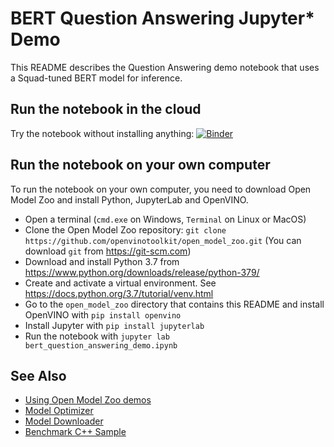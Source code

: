 # BERT Question Answering Jupyter\* Demo

This README describes the Question Answering demo notebook that uses a Squad-tuned BERT model for inference.

## Run the notebook in the cloud

Try the notebook without installing anything: [![Binder](https://mybinder.org/badge_logo.svg)](https://mybinder.org/v2/gh/helena-intel/open_model_zoo/bert-qa-notebook?filepath=demos%2Fbert_question_answering_demo%2Fpython%2Fbert_question_answering_demo.ipynb)


## Run the notebook on your own computer

To run the notebook on your own computer, you need to download Open Model Zoo and install Python, JupyterLab and OpenVINO.

* Open a terminal (`cmd.exe` on Windows, `Terminal` on Linux or MacOS)
* Clone the Open Model Zoo repository: `git clone https://github.com/openvinotoolkit/open_model_zoo.git` (You can download `git` from https://git-scm.com)
* Download and install Python 3.7 from https://www.python.org/downloads/release/python-379/
* Create and activate a virtual environment. See https://docs.python.org/3.7/tutorial/venv.html
* Go to the `open_model_zoo` directory that contains this README and install OpenVINO with `pip install openvino`
* Install Jupyter with `pip install jupyterlab`
* Run the notebook with `jupyter lab bert_question_answering_demo.ipynb`

## See Also

* [Using Open Model Zoo demos](../../../README.md)
* [Model Optimizer](https://docs.openvinotoolkit.org/latest/_docs_MO_DG_Deep_Learning_Model_Optimizer_DevGuide.html)
* [Model Downloader](../../../../tools/downloader/README.md)
* [Benchmark C++ Sample](https://docs.openvinotoolkit.org/latest/_inference_engine_samples_benchmark_app_README.html)
